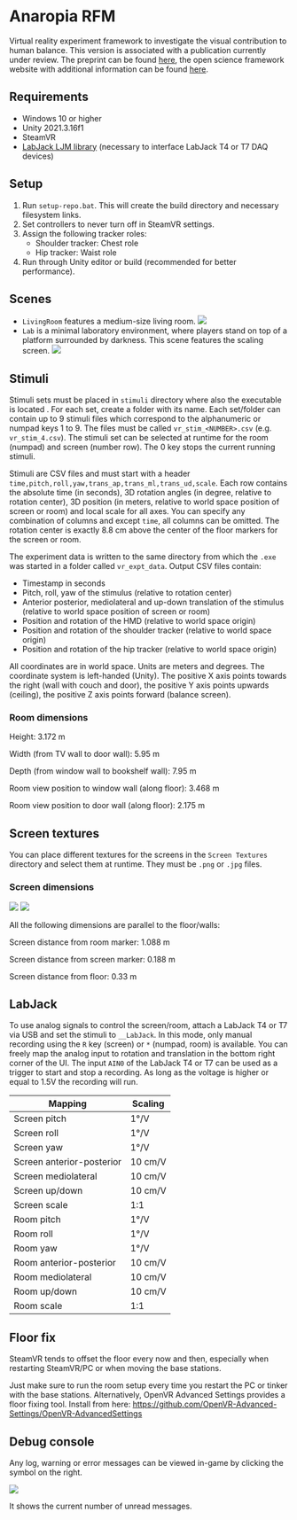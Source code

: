# Anaropia RFM

Virtual reality experiment framework to investigate the visual contribution to human balance.
This version is associated with a publication currently under review. The preprint can be found [here](https://www.biorxiv.org/content/10.1101/2024.08.30.609158v2), the open science framework website with additional information can be found [here](https://osf.io/emskv/).

## Requirements

* Windows 10 or higher
* Unity 2021.3.16f1
* SteamVR
* [LabJack LJM library](https://labjack.com/support/software/installers/ljm) (necessary to interface LabJack T4 or T7 DAQ devices)

## Setup

1. Run `setup-repo.bat`. This will create the build directory and necessary filesystem links.
2. Set controllers to never turn off in SteamVR settings.
3. Assign the following tracker roles:
    - Shoulder tracker: Chest role
    - Hip tracker: Waist role
4. Run through Unity editor or build (recommended for better performance).

## Scenes

- `LivingRoom` features a medium-size living room. ![](img/room.png)
- `Lab` is a minimal laboratory environment, where players stand on top of a platform surrounded by darkness. This scene features the scaling screen. ![](img/lab.png)

## Stimuli

Stimuli sets must be placed in `stimuli` directory where also the executable is located . For each set, create a folder with its name. Each set/folder can contain up to 9 stimuli files which correspond to the alphanumeric or numpad keys 1 to 9. The files must be called `vr_stim_<NUMBER>.csv` (e.g. `vr_stim_4.csv`). 
The stimuli set can be selected at runtime for the room (numpad) and screen (number row). The 0 key stops the current running stimuli.

Stimuli are CSV files and must start with a header `time,pitch,roll,yaw,trans_ap,trans_ml,trans_ud,scale`.
Each row contains the absolute time (in seconds), 3D rotation angles (in degree, relative to rotation center), 3D position (in meters, relative to world space position of screen or room) and local scale for all axes. You can specify any combination of columns and except `time`, all columns can be omitted.
The rotation center is exactly 8.8 cm above the center of the floor markers for the screen or room.

The experiment data is written to the same directory from which the `.exe` was started in a folder called `vr_expt_data`. Output CSV files contain:
- Timestamp in seconds
- Pitch, roll, yaw of the stimulus (relative to rotation center)
- Anterior posterior, mediolateral and up-down translation of the stimulus (relative to world space position of screen or room)
- Position and rotation of the HMD (relative to world space origin)
- Position and rotation of the shoulder tracker (relative to world space origin)
- Position and rotation of the hip tracker (relative to world space origin)

All coordinates are in world space. Units are meters and degrees. The coordinate system is left-handed (Unity).
The positive X axis points towards the right (wall with couch and door), the positive Y axis points upwards (ceiling), the positive Z axis points forward (balance screen).

### Room dimensions

Height: 3.172 m

Width (from TV wall to door wall): 5.95 m

Depth (from window wall to bookshelf wall): 7.95 m

Room view position to window wall (along floor): 3.468 m

Room view position to door wall (along floor): 2.175 m

## Screen textures

You can place different textures for the screens in the `Screen Textures` directory and select them at runtime. They must be `.png` or `.jpg` files.

### Screen dimensions

![](img/screen_round.png)
![](img/screen_rect.png)

All the following dimensions are parallel to the floor/walls:

Screen distance from room marker: 1.088 m

Screen distance from screen marker: 0.188 m

Screen distance from floor: 0.33 m

## LabJack

To use analog signals to control the screen/room, attach a LabJack T4 or T7 via USB and set the stimuli to `__LabJack`. In this mode, only manual recording using the `R` key (screen) or `*` (numpad, room) is available. You can freely map the analog input to rotation and translation in the bottom right corner of the UI.
The input `AIN0` of the LabJack T4 or T7 can be used as a trigger to start and stop a recording. As long as the voltage is higher or equal to 1.5V the recording will run.

| Mapping                | Scaling |
|------------------------|---------|
| Screen pitch           | 1°/V    |
| Screen roll            | 1°/V    |
| Screen yaw             | 1°/V    |
| Screen anterior-posterior | 10 cm/V |
| Screen mediolateral    | 10 cm/V |
| Screen up/down         | 10 cm/V |
| Screen scale           | 1:1     |
| Room pitch             | 1°/V    |
| Room roll              | 1°/V    |
| Room yaw               | 1°/V    |
| Room anterior-posterior   | 10 cm/V |
| Room mediolateral      | 10 cm/V |
| Room up/down           | 10 cm/V |
| Room scale             | 1:1     |

## Floor fix

SteamVR tends to offset the floor every now and then, especially when restarting SteamVR/PC or when moving the base stations.

Just make sure to run the room setup every time you restart the PC or tinker with the base stations. Alternatively, OpenVR Advanced Settings provides a floor fixing tool. Install from here:
https://github.com/OpenVR-Advanced-Settings/OpenVR-AdvancedSettings

## Debug console
Any log, warning or error messages can be viewed in-game by clicking the symbol on the right.

![](img/debug_console.png)

It shows the current number of unread messages.

